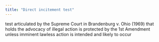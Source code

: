 ```yaml
---
title: "Direct incitement test"
---
```

test articulated by the Supreme Court in Brandenburg v. Ohio (1969) that holds the advocacy of illegal action is protected by the 1st Amendment unless imminent lawless action is intended and likely to occur

